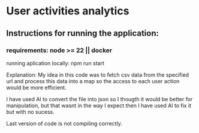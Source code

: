 # User activities analytics

## Instructions for running the application:

### requirements: node >= 22 || docker

running aplication locally: npm run start

Explanation:
My idea in this code was to fetch csv data from the specified url and process this data into a map so the access to each user action would be more efficient.

I have used AI to convert the file into json so I thougth it would be better for manipulation, but that wasnt in the way I expect then I have used AI to fix it but with no sucess.

Last version of code is not compiling correctly.
